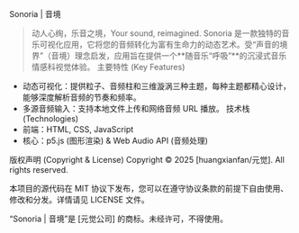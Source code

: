 Sonoria | 音境
> 动人心绚，乐音之境，Your sound, reimagined.
Sonoria 是一款独特的音乐可视化应用，它将您的音频转化为富有生命力的动态艺术。受“声音的境界”（音境）理念启发，应用旨在提供一个**随音乐“呼吸”**的沉浸式音乐情感科视觉体验。
主要特性 (Key Features)
 * 动态可视化：提供粒子、音频柱和三维漩涡三种主题，每种主题都精心设计，能够深度解析音频的节奏和频率。
 * 多源音频输入：支持本地文件上传和网络音频 URL 播放。
技术栈 (Technologies)
 * 前端：HTML, CSS, JavaScript
 * 核心：p5.js (图形渲染) & Web Audio API (音频处理)

版权声明 (Copyright & License)
Copyright © 2025 [huangxianfan/元觉]. All rights reserved.

本项目的源代码在 MIT 协议下发布，您可以在遵守协议条款的前提下自由使用、修改和分发。详情请见 LICENSE 文件。

“Sonoria | 音境”是 [元觉公司] 的商标。未经许可，不得使用。
